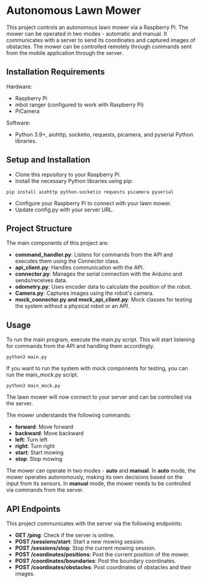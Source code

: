 # Autonomous Lawn Mower

This project controls an autonomous lawn mower via a Raspberry Pi. The mower can be operated in two modes - automatic and manual. It communicates with a server to send its coordinates and captured images of obstacles. The mower can be controlled remotely through commands sent from the mobile application through the server.

## Installation Requirements

Hardware:

- Raspberry Pi
- mbot ranger (configured to work with Raspberry Pi)
- PiCamera

Software:

- Python 3.9+, aiohttp, socketio, requests, picamera, and pyserial Python libraries.

## Setup and Installation

- Clone this repository to your Raspberry Pi.
- Install the necessary Python libraries using pip:

```
pip install aiohttp python-socketio requests picamera pyserial
```

- Configure your Raspberry Pi to connect with your lawn mower.
- Update config.py with your server URL.

## Project Structure

The main components of this project are:

- **command_handler.py**: Listens for commands from the API and executes them using the Connector class.
- **api_client.py**: Handles communication with the API.
- **connector.py**: Manages the serial connection with the Arduino and sends/receives data.
- **odometry.py**: Uses encoder data to calculate the position of the robot.
- **Camera.py**: Captures images using the robot's camera.
- **mock_connector.py and mock_api_client.py**: Mock classes for testing the system without a physical robot or an API.

## Usage

To run the main program, execute the main.py script. This will start listening for commands from the API and handling them accordingly.

```
python3 main.py
```

If you want to run the system with mock components for testing, you can run the main_mock.py script.

```
python3 main_mock.py
```

The lawn mower will now connect to your server and can be controlled via the server.

The mower understands the following commands:

- **forward**: Move forward
- **backward**: Move backward
- **left**: Turn left
- **right**: Turn right
- **start**: Start mowing
- **stop**: Stop mowing

The mower can operate in two modes - **auto** and **manual**. In **auto** mode, the mower operates autonomously, making its own decisions based on the input from its sensors. In **manual** mode, the mower needs to be controlled via commands from the server.

## API Endpoints

This project communicates with the server via the following endpoints:

- **GET /ping**: Check if the server is online.
- **POST /sessions/start**: Start a new mowing session.
- **POST /sessions/stop**: Stop the current mowing session.
- **POST /coordinates/positions**: Post the current position of the mower.
- **POST /coordinates/boundaries**: Post the boundary coordinates.
- **POST /coordinates/obstacles**: Post coordinates of obstacles and their images.
